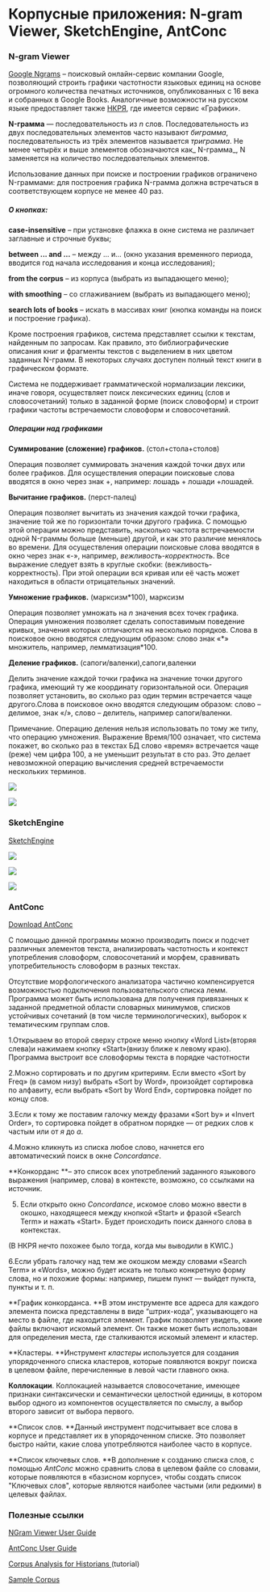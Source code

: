# Корпусные приложения: N-gram Viewer, SketchEngine, AntConc

### N-gram Viewer

[Google Ngrams](https://books.google.com/ngrams) – поисковый онлайн-сервис компании Google, позволяющий строить графики частотности языковых единиц на основе огромного количества печатных источников, опубликованных с 16 века и собранных в Google Books. Аналогичные возможности на русском языке предоставляет также [НКРЯ](http://ruscorpora.ru/search-main.html), где имеется сервис «Графики».

**N-грамма** — последовательность из _n_ слов. Последовательность из двух последовательных элементов часто называют _биграмма_, последовательность из трёх элементов называется _триграмма_. Не менее четырёх и выше элементов обозначаются как_ N-грамма_, N заменяется на количество последовательных элементов.

Использование данных при поиске и построении графиков ограничено N-граммами: для построения графика N-грамма должна встречаться в соответствующем корпусе не менее 40 раз.

##### О кнопках:

**case-insensitive** – при установке флажка в окне система не различает заглавные и строчные буквы;

**between ... and ...** – между ... и... \(окно указания временного периода, вводится год начала исследования и конца исследования\);

**from the corpus** – из корпуса \(выбрать из выпадающего меню\);

**with smoothing** – со сглаживанием \(выбрать из выпадающего меню\);

**search lots of books** – искать в массивах книг \(кнопка команды на поиск и построение графика\).

Кроме построения графиков, система представляет ссылки к текстам, найденным по запросам. Как правило, это библиографические описания книг и фрагменты текстов с выделением в них цветом заданных N-грамм. В некоторых случаях доступен полный текст книги в графическом формате.

Система не поддерживает грамматической нормализации лексики, иначе говоря, осуществляет поиск лексических единиц \(слов и словосочетаний\) только в заданной форме \(поиск словоформ\) и строит графики частоты встречаемости словоформ и словосочетаний.

##### Операции над графиками

**Суммирование \(сложение\) графиков.** \(стол+стола+столов\)

Операция позволяет суммировать значения каждой точки двух или более графиков. Для осуществления операции поисковые слова вводятся в окно через знак +, например: лошадь + лошади +лошадей.

**Вычитание графиков.** \(перст-палец\)

Операция позволяет вычитать из значения каждой точки графика, значение той же по горизонтали точки другого графика. С помощью этой операции можно представить, насколько частота встречаемости одной N-граммы больше \(меньше\) другой, и как это различие менялось во времени. Для осуществления операции поисковые слова вводятся в окно через знак «-», например, _вежливость-корректность_. Все выражение следует взять в круглые скобки: \(вежливость-корректность\). При этой операции вся кривая или её часть может находиться в области отрицательных значений.

**Умножение графиков.** \(марксизм\*100\), марксизм

Операция позволяет умножать на _n_ значения всех точек графика. Операция умножения позволяет сделать сопоставимым поведение кривых, значения которых отличаются на несколько порядков. Слова в поисковое окно вводятся следующим образом: слово знак «\*» множитель, например, лемматизация\*100.

**Деление графиков.** \(сапоги/валенки\),сапоги,валенки

Делить значение каждой точки графика на значение точки другого графика, имеющий ту же координату горизонтальной оси. Операция позволяет установить, во сколько раз один термин встречается чаще другого.Слова в поисковое окно вводятся следующим образом: слово – делимое, знак «/», слово – делитель, например сапоги/валенки.

Примечание. Операцию деления нельзя использовать по тому же типу, что операцию умножения. Выражение Время/100 означает, что система покажет, во сколько раз в текстах БД слово «время» встречается чаще \(реже\) чем цифра 100, а не уменьшит результат в сто раз. Это делает невозможной операцию вычисления средней встречаемости нескольких терминов.



![](https://lh4.googleusercontent.com/0diI5K1jJbVH8jdloY52FldZp3KHF26zQ9QumAsg7NCh6QxQqbe2JTnFcJcXVoLujYn0mV7pXK9IAOpJkl8pmdHCvv1Mznrn6yKDF3cDU6W1YRLRI1mpPuFNeCWKhyAacPfjkAGSlKkoJpt0QQ)

![](https://lh5.googleusercontent.com/B06ONokWApeu-6bIbUx73WryIxGsdQz0-hZx-30K-bXHkP2EpGQL6I9YPQ8A7R3yfZuKFBCo9fJ90VaVl3cg-Vbrun5NlUs_-m4yrA0ODLkpxqXxbBLv7CGMNmsFLEpo79K25LK0wc2AADT0xQ)

### SketchEngine

[SketchEngine](https://the.sketchengine.co.uk/)

![](https://lh4.googleusercontent.com/p-VK8YogigRphmp50l_Wf1EQ8ThqG-1lj0pUkPbiUn_eEq6tRuxWPMODggsE0HPA83FqFvnUji-ot1eK-CWH5nQZZS7iNW_VzOTsIRH0gQ6_XCseYJTtjoPz0DV_-W1OvqB4lvsX)

![](https://lh6.googleusercontent.com/DV_lyaSvjSsXJ2iIypqAoNdvSXp_3BUYgaLq_0AtkecyFlBNOV32VdCwY9qw0EPr1Pjsm7aspMotUGaVUJ9xKf_XH9WA7sUYjZJdSvI-0oTQ2fA7Q_AaKpWJKklT3e9cYFx8fxoK)

![](https://lh4.googleusercontent.com/oROllQJRX_0FMfS8EuK8PmIV0P7Q8o226usTndb1s9G3XDRMz1sLS-G-JPNmt_sBFT-r8H7pIb-FfsTY-rVcK366uavKuU19ov97vZDVxxQzjQu6sz3fUf_eImpdpOG2lpIwGdfA)

### AntConc

[Download AntConc](http://www.laurenceanthony.net/software/antconc/)

С помощью данной программы можно производить поиск и подсчет различных элементов текста, анализировать частотность и контекст употребления словоформ, словосочетаний и морфем, сравнивать употребительность словоформ в разных текстах.

Отсутствие морфологического анализатора частично компенсируется возможностью подключения пользовательского списка лемм. Программа может быть использована для получения привязанных к заданной предметной области словарных минимумов, списков устойчивых сочетаний \(в том числе терминологических\), выборок к тематическим группам слов.

  
1.Открываем во второй сверху строке меню кнопку «Word List»\(вторяя слева\)и нажимаем кнопку «Start»\(внизу ближе к левому краю\). Программа выстроит все словоформы текста в порядке частотности  
  
2.Можно сортировать и по другим критериям. Если вместо «Sort by Freq» \(в самом низу\) выбрать «Sort by Word», произойдет сортировка по алфавиту, если выбрать «Sort by Word End», сортировка пойдет по концу слов.

3.Если к тому же поставим галочку между фразами «Sort by» и «Invert Order», то сортировка пойдет в обратном порядке — от редких слов к частым или от _я_ до _а_.

4.Можно кликнуть из списка любое слово, начнется его автоматический поиск в окне _Concordance_.

**Конкорданс **– это список всех употреблений заданного языкового выражения \(например, слова\) в контексте, возможно, со ссылками на источник.

5. Если открыто окно _Concordance_, искомое слово можно ввести в окошко, находящееся между кнопкой «Start» и фразой «Search Term» и нажать «Start». Будет происходить поиск данного слова в контекстах.

\(В НКРЯ нечто похожее было тогда, когда мы выводили в KWIC.\)

6.Если убрать галочку над тем же окошком между словами «Search Term» и «Words», можно будет искать не только конкретную форму слова, но и похожие формы: например, пишем пункт — выйдет пункта, пункты и т. п.

**График конкорданса. **В этом инструменте все адреса для каждого элемента поиска представлены в виде “штрих-кода”, указывающего на место в файле, где находится элемент. График позволяет увидеть, какие файлы включают искомый элемент. Он также может быть использован для определения места, где сталкиваются искомый элемент и кластер.

**Кластеры. **Инструмент _кластеры_ используется для создания упорядоченного списка кластеров, которые появляются вокруг поиска в целевом файле, перечисленные в левой части главного окна.

**Коллокации**. Коллокацией называется словосочетание, имеющее признаки синтаксически и семантически целостной единицы, в котором выбор одного из компонентов осуществляется по смыслу, а выбор второго зависит от выбора первого.

**Список слов. **Данный инструмент подсчитывает все слова в корпусе и представляет их в упорядоченном списке. Это позволяет быстро найти, какие слова употребляются наиболее часто в корпусе.

**Список ключевых слов. **В дополнение к созданию списка слов, с помощью _AntConc_ можно сравнить слова в целевом файле со словами, которые появляются в «базисном корпусе», чтобы создать список "Ключевых слов", которые являются наиболее частыми \(или редкими\) в целевых файлах.

### Полезные ссылки

[NGram Viewer User Guide](http://gf.nsu.ru/www/wp-content/uploads/2015/11/Google-Books-NGram-Viewer.pdf)

[AntConc User Guide](http://www.laurenceanthony.net/software/antconc/resources/help_AntConc321_english.pdf)

[Corpus Analysis for Historians ](https://programminghistorian.org/lessons/corpus-analysis-with-antconc)\(tutorial\)

[Sample Corpus](https://www.dropbox.com/s/cmt0m8wxcj78hh8/sample_corpus.txt?dl=0)

 

